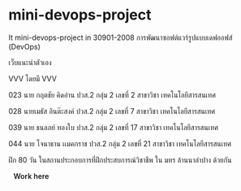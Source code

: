 # mini-devops-project #
 
It mini-devops-project in 30901-2008 การพัฒนาซอฟต์แวร์รูปแบบเดฟออฟส์ (DevOps) 

 เว็บแนะนำตัวเอง 
 
 VVV โดยมี VVV 
 
023 นาย กฤตชัย คิดอ่าน ปวส.2 กลุ่ม 2 เลขที่ 2 สาขาวิชา เทคโนโลยีสารสนเทศ 

028 นายเมธัส อินต๊ะสงค์ ปวส.2 กลุ่ม 2 เลขที่ 7 สาขาวิชา เทคโนโลยีสารสนเทศ 

039 นาย ธนลภย์ ทองใบ ปวส.2 กลุ่ม 2  เลขที่ 17 สาขาวิชา เทคโนโลยีสารสนเทศ 

044 นาย โจนาธาน เเมคกราช ปวส.2 กลุ่ม 2 เลขที่ 21 สาขาวิชา เทคโนโลยีสารสนเทศ 

ฝึก 80 วัน ในสถานประกอบการที่ฝึกประสบการณ์วิชาชีพ ใน มทร ล้านนาลำปาง ด้วยกัน

<a href="007XD.html" style="padding:8px 10px;border-radius:8px;background:rgb(255, 255, 255);color:var(--accent);text-decoration:none;font-weight:600">Work here</a>
